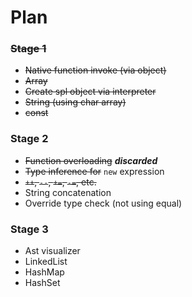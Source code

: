# Plan

### ~~Stage 1~~

* ~~Native function invoke (via object)~~
* ~~Array~~
* ~~Create spl object via interpreter~~
* ~~String (using char array)~~
* ~~const~~

### Stage 2

* ~~Function overloading~~   _**discarded**_
* ~~Type inference for~~ `new` expression
* ~~`++`, `--`, `+=`, `-=`, etc.~~
* String concatenation
* Override type check (not using equal)

### Stage 3

* Ast visualizer
* LinkedList
* HashMap
* HashSet
